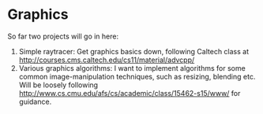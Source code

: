 # Graphics

So far two projects will go in here:

1. Simple raytracer: Get graphics basics down, following Caltech class at http://courses.cms.caltech.edu/cs11/material/advcpp/
2. Various graphics algorithms: I want to implement algorithms for some common image-manipulation techniques, such as resizing, blending etc. Will be loosely following http://www.cs.cmu.edu/afs/cs/academic/class/15462-s15/www/ for guidance.
